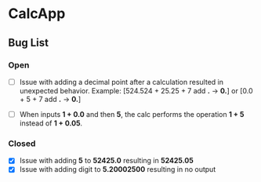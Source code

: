 # СalcApp

## Bug List

### Open

- [ ] Issue with adding a decimal point after a calculation resulted in unexpected behavior.
      Example: [524.524 + 25.25 + 7 add **.** -> **0.**] or [0.0 + 5 + 7 add **.** -> **0.**]

- [ ] When inputs **1 + 0.0** and then **5**, the calc performs the operation **1 + 5** instead of **1 + 0.05**.

### Closed

- [x] Issue with adding **5** to **52425.0** resulting in **52425.05**
- [x] Issue with adding digit to **5.20002500** resulting in no output
